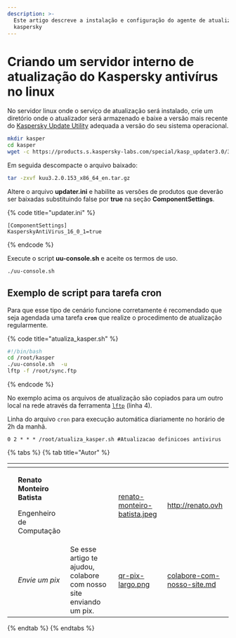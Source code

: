 ```yaml
---
description: >-
  Este artigo descreve a instalação e configuração do agente de atualização do
  kaspersky
---
```


# Criando um servidor interno de atualização do Kaspersky antivírus no linux

No servidor linux onde o serviço de atualização será instalado, crie um diretório onde o atualizador será armazenado e baixe a versão mais recente do [Kaspersky Update Utility](https://support.kaspersky.com/updater3#downloads) adequada a versão do seu sistema operacional.

```bash
mkdir kasper
cd kasper
wget -c https://products.s.kaspersky-labs.com/special/kasp_updater3.0/3.2.0.153/english-20181221.11.081/5f207288/kuu3.2.0.153_x86_64_en.tar.gz
```

Em seguida descompacte o arquivo baixado:

```bash
tar -zxvf kuu3.2.0.153_x86_64_en.tar.gz
```

Altere o arquivo **updater.ini** e habilite as versões de produtos que deverão ser baixadas substituindo false por **true** na seção **ComponentSettings**.

{% code title="updater.ini" %}
```
[ComponentSettings]
KasperskyAntiVirus_16_0_1=true
```
{% endcode %}

Execute o script **uu-console.sh** e aceite os termos de uso.

```bash
./uu-console.sh
```

## Exemplo de script para tarefa cron

Para que esse tipo de cenário funcione corretamente é recomendado que seja agendada uma tarefa **`cron`** que realize o procedimento de atualização regularmente.

{% code title="atualiza_kasper.sh" %}
```bash
#!/bin/bash
cd /root/kasper
./uu-console.sh  -u
lftp -f /root/sync.ftp
```
{% endcode %}

No exemplo acima os arquivos de atualização são copiados para um outro local na rede através da ferramenta [`lftp`](https://lftp.yar.ru/) (linha 4).&#x20;

Linha do arquivo `cron` para execução automática diariamente no horário de 2h da manhã.

```
0 2 * * * /root/atualiza_kasper.sh #Atualizacao definicoes antivirus
```

{% tabs %}
{% tab title="Autor" %}
<table data-card-size="large" data-view="cards"><thead><tr><th data-type="users" data-multiple></th><th></th><th></th><th data-hidden data-card-cover data-type="files"></th><th data-hidden data-card-target data-type="content-ref"></th></tr></thead><tbody><tr><td></td><td><p><strong>Renato Monteiro Batista</strong></p><p>Engenheiro de Computação</p></td><td></td><td><a href="../../.gitbook/assets/renato-monteiro-batista.jpeg">renato-monteiro-batista.jpeg</a></td><td><a href="http://renato.ovh">http://renato.ovh</a></td></tr><tr><td></td><td><em>Envie um pix</em></td><td>Se esse artigo te ajudou, colabore com nosso site enviando um pix.</td><td><a href="../../.gitbook/assets/qr-pix-largo.png">qr-pix-largo.png</a></td><td><a href="../../colabore-com-nosso-site.md">colabore-com-nosso-site.md</a></td></tr></tbody></table>
{% endtab %}
{% endtabs %}